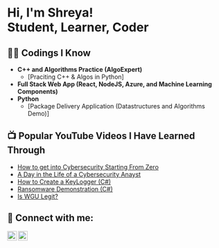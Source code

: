 <h1>Hi, I'm Shreya! <br/><a>Student</a>, <a>Learner</a>, <a>Coder</a></h1>

<h2>👨‍💻 Codings I Know</h2>

- <b>C++ and Algorithms Practice (AlgoExpert)</b>
  - [Praciting C++ & Algos in Python]
- <b>Full Stack Web App (React, NodeJS, Azure, and Machine Learning Components)</b>
- <b>Python</b>
  - [Package Delivery Application (Datastructures and Algorithms Demo)]

<h2>📺 Popular YouTube Videos I Have Learned Through</h2>

- [How to get into Cybersecurity Starting From Zero](https://www.youtube.com/watch?v=a83ASGn_V_s)
- [A Day in the Life of a Cybersecurity Anayst](https://www.youtube.com/watch?v=uHy3oM7NnoU)
- [How to Create a KeyLogger (C#)](https://www.youtube.com/watch?v=N-L9hklSlNk)
- [Ransomware Demonstration (C#)](https://www.youtube.com/watch?v=OfvdQeh79s0)
- [Is WGU Legit?](https://www.youtube.com/watch?v=E2MwRWxDBkA)

<h2> 🤳 Connect with me:</h2>

[<img align="left" alt="Shreyatalpe | LinkedIn" width="22px" src="https://cdn.jsdelivr.net/npm/simple-icons@v3/icons/linkedin.svg" />][linkedin]
[<img align="left" alt="Shreyatalpe | Instagram" width="22px" src="https://cdn.jsdelivr.net/npm/simple-icons@v3/icons/instagram.svg" />][instagram]

[instagram]: https://www.instagram.com/shreya_talpe/
[linkedin]: https://www.linkedin.com/in/shreya-talpe-80828628b/

